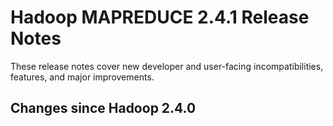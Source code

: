 # Hadoop MAPREDUCE 2.4.1 Release Notes

These release notes cover new developer and user-facing incompatibilities, features, and major improvements.

## Changes since Hadoop 2.4.0



